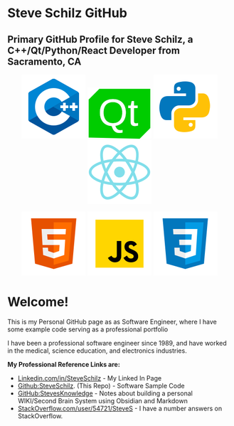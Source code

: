 # Steve Schilz GitHub
## Primary GitHub Profile for Steve Schilz, a C++/Qt/Python/React Developer from Sacramento, CA

<p align="center" width="100%">
    <img width="144px" alt="C++ Icon" src="./images/icons-c++144x144.png" />
    <img width="144px" alt="Qt Icon" src="./images/icons-qt144x115.png" />
    <img width="144px" alt="Python Icon" src="./images/icons-python144x144.png"/>
    <img width="144px" alt="React Icon " src="./images/icons-react-native-144.png"/>
</p>
<div align="center" width="100%">
  <img width="144px" alt="HTML icon" src="./images/icons-html-144x144.png" />
  <img width="144px" alt="Javascript icon" src="./images/icons-javascript144x144.png" />
  <img width="144px" alt="CSS Icon" src="././images/icons-css144x144.png" />
</div>

# Welcome!
This is my Personal GitHub page as as Software Engineer, where I have some example code serving as a professional portfolio

I have been a professional software engineer since 1989, and have worked in the medical, science education, and electronics industries. 

**My Professional Reference Links are:** 

- [Linkedin.com/in/SteveSchilz](https://linkedin.com/in/SteveSchilz) - My Linked In Page
- [Github:SteveSchilz](https://github.com/SteveSchilz/Solitaire). (This Repo) - Software Sample Code
- [GitHub:StevesKnowledge](https://github.com/stevesKnowledge) - Notes about building a personal WIKI/Second Brain System using Obsidian and Markdown
- [StackOverflow.com/user/54721/SteveS](https://stackoverflow.com/users/54721/steves) - I have a number answers on StackOverflow. 





